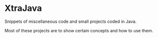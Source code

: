 # XtraJava
Snippets of miscellaneous code and small projects coded in Java.

Most of these projects are to show certain concepts and how to use them.
